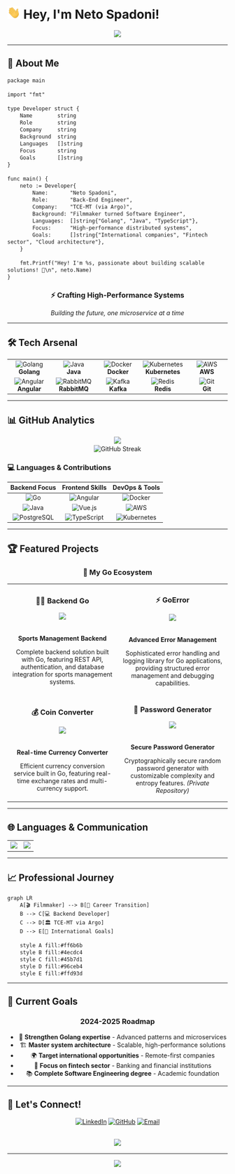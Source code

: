 # <img src="https://raw.githubusercontent.com/ABSphreak/ABSphreak/master/gifs/Hi.gif" width="30px"> Hey, I'm Neto Spadoni!

<div align="center">
  <img src="https://readme-typing-svg.herokuapp.com/?lines=Back-End+Engineer;Golang+Developer;Full+Stack+Developer;Always+Learning&font=Fira%20Code&center=true&width=380&height=50&duration=4000&pause=1000">
</div>

---

## 🚀 About Me

```golang
package main

import "fmt"

type Developer struct {
    Name        string
    Role        string
    Company     string
    Background  string
    Languages   []string
    Focus       string
    Goals       []string
}

func main() {
    neto := Developer{
        Name:       "Neto Spadoni",
        Role:       "Back-End Engineer",
        Company:    "TCE-MT (via Argo)",
        Background: "Filmmaker turned Software Engineer",
        Languages:  []string{"Golang", "Java", "TypeScript"},
        Focus:      "High-performance distributed systems",
        Goals:      []string{"International companies", "Fintech sector", "Cloud architecture"},
    }
    
    fmt.Printf("Hey! I'm %s, passionate about building scalable solutions! 🚀\n", neto.Name)
}
```

<div align="center">

### ⚡ Crafting High-Performance Systems
*Building the future, one microservice at a time*

</div>

---

## 🛠️ Tech Arsenal

<table align="center">
  <tr>
    <td align="center" width="96">
      <img src="https://skillicons.dev/icons?i=go" width="48" height="48" alt="Golang" />
      <br><strong>Golang</strong>
    </td>
    <td align="center" width="96">
      <img src="https://skillicons.dev/icons?i=java" width="48" height="48" alt="Java" />
      <br><strong>Java</strong>
    </td>
    <td align="center" width="96">
      <img src="https://skillicons.dev/icons?i=docker" width="48" height="48" alt="Docker" />
      <br><strong>Docker</strong>
    </td>
    <td align="center" width="96">
      <img src="https://skillicons.dev/icons?i=kubernetes" width="48" height="48" alt="Kubernetes" />
      <br><strong>Kubernetes</strong>
    </td>
    <td align="center" width="96">
      <img src="https://skillicons.dev/icons?i=aws" width="48" height="48" alt="AWS" />
      <br><strong>AWS</strong>
    </td>
  </tr>
  <tr>
    <td align="center" width="96">
      <img src="https://skillicons.dev/icons?i=angular" width="48" height="48" alt="Angular" />
      <br><strong>Angular</strong>
    </td>
    <td align="center" width="96">
      <img src="https://skillicons.dev/icons?i=rabbitmq" width="48" height="48" alt="RabbitMQ" />
      <br><strong>RabbitMQ</strong>
    </td>
    <td align="center" width="96">
      <img src="https://skillicons.dev/icons?i=kafka" width="48" height="48" alt="Kafka" />
      <br><strong>Kafka</strong>
    </td>
    <td align="center" width="96">
      <img src="https://skillicons.dev/icons?i=redis" width="48" height="48" alt="Redis" />
      <br><strong>Redis</strong>
    </td>
    <td align="center" width="96">
      <img src="https://skillicons.dev/icons?i=git" width="48" height="48" alt="Git" />
      <br><strong>Git</strong>
    </td>
  </tr>
</table>

---

## 📊 GitHub Analytics

<div align="center">
  
  <!-- Usando diferentes provedores mais estáveis -->
  <picture>
    <img src="https://github-readme-stats-sigma-five.vercel.app/api?username=nespadoni&show_icons=true&count_private=true&theme=dark&hide_border=true" />
  </picture>

</div>

<div align="center">
  
  <!-- Streak stats alternativo -->
  <img src="https://streak-stats.demolab.com/?user=nespadoni&theme=highcontrast&hide_border=true&fire=00b4d8&ring=00b4d8&currStreakLabel=00b4d8" alt="GitHub Streak" />

</div>

### 💻 Languages & Contributions

<div align="center">

| **Backend Focus** | **Frontend Skills** | **DevOps & Tools** |
|:-----------------:|:-------------------:|:------------------:|
| ![Go](https://img.shields.io/badge/-Go-00ADD8?style=flat-square&logo=go&logoColor=white) | ![Angular](https://img.shields.io/badge/-Angular-DD0031?style=flat-square&logo=angular&logoColor=white) | ![Docker](https://img.shields.io/badge/-Docker-2496ED?style=flat-square&logo=docker&logoColor=white) |
| ![Java](https://img.shields.io/badge/-Java-007396?style=flat-square&logo=java&logoColor=white) | ![Vue.js](https://img.shields.io/badge/-Vue.js-4FC08D?style=flat-square&logo=vue.js&logoColor=white) | ![AWS](https://img.shields.io/badge/-AWS-232F3E?style=flat-square&logo=amazon-aws&logoColor=white) |
| ![PostgreSQL](https://img.shields.io/badge/-PostgreSQL-336791?style=flat-square&logo=postgresql&logoColor=white) | ![TypeScript](https://img.shields.io/badge/-TypeScript-3178C6?style=flat-square&logo=typescript&logoColor=white) | ![Kubernetes](https://img.shields.io/badge/-Kubernetes-326CE5?style=flat-square&logo=kubernetes&logoColor=white) |

</div>

---

## 🏆 Featured Projects

<div align="center">

### 🚀 My Go Ecosystem

<table>
  <tr>
    <td width="50%">
      <h3 align="center">🏃‍♂️ Backend Go</h3>
      <div align="center">
        <a href="https://github.com/nespadoni/backend-go">
          <img src="https://img.shields.io/badge/-Go-00ADD8?style=for-the-badge&logo=go&logoColor=white" />
        </a>
        <br><br>
        <p><strong>Sports Management Backend</strong></p>
        <p>Complete backend solution built with Go, featuring REST API, authentication, and database integration for sports management systems.</p>
      </div>
    </td>
    <td width="50%">
      <h3 align="center">⚡ GoError</h3>
      <div align="center">
        <a href="https://github.com/nespadoni/goerror">
          <img src="https://img.shields.io/badge/-Error_Handling-FF6B6B?style=for-the-badge&logo=go&logoColor=white" />
        </a>
        <br><br>
        <p><strong>Advanced Error Management</strong></p>
        <p>Sophisticated error handling and logging library for Go applications, providing structured error management and debugging capabilities.</p>
      </div>
    </td>
  </tr>
  <tr>
    <td width="50%">
      <h3 align="center">💰 Coin Converter</h3>
      <div align="center">
        <a href="https://github.com/nespadoni/coinconverter">
          <img src="https://img.shields.io/badge/-Currency_API-4ECDC4?style=for-the-badge&logo=go&logoColor=white" />
        </a>
        <br><br>
        <p><strong>Real-time Currency Converter</strong></p>
        <p>Efficient currency conversion service built in Go, featuring real-time exchange rates and multi-currency support.</p>
      </div>
    </td>
    <td width="50%">
      <h3 align="center">🔐 Password Generator</h3>
      <div align="center">
        <img src="https://img.shields.io/badge/-Security-45B7D1?style=for-the-badge&logo=go&logoColor=white" />
        <br><br>
        <p><strong>Secure Password Generator</strong></p>
        <p>Cryptographically secure random password generator with customizable complexity and entropy features. <em>(Private Repository)</em></p>
      </div>
    </td>
  </tr>
</table>

</div>

---

## 🌐 Languages & Communication

<table align="center">
  <tr>
    <td align="center">
      <img src="https://img.shields.io/badge/🇧🇷_Portuguese-Native-green?style=for-the-badge" />
    </td>
    <td align="center">
      <img src="https://img.shields.io/badge/🇺🇸_English-Professional-blue?style=for-the-badge" />
    </td>
  </tr>
</table>

---

## 📈 Professional Journey

```mermaid
graph LR
    A[🎬 Filmmaker] --> B[🔄 Career Transition]
    B --> C[💻 Backend Developer]
    C --> D[🏛️ TCE-MT via Argo]
    D --> E[🎯 International Goals]
    
    style A fill:#ff6b6b
    style B fill:#4ecdc4
    style C fill:#45b7d1
    style D fill:#96ceb4
    style E fill:#ffd93d
```

---

## 🎯 Current Goals

<div align="center">

### 2024-2025 Roadmap

- 🚀 **Strengthen Golang expertise** - Advanced patterns and microservices
- 🏗️ **Master system architecture** - Scalable, high-performance solutions  
- 🌍 **Target international opportunities** - Remote-first companies
- 🏦 **Focus on fintech sector** - Banking and financial institutions
- 📚 **Complete Software Engineering degree** - Academic foundation

</div>

---

## 🤝 Let's Connect!

<div align="center">
  
  [![LinkedIn](https://img.shields.io/badge/-LinkedIn-0077B5?style=for-the-badge&logo=linkedin&logoColor=white)](https://www.linkedin.com/in/netospadoni/)
  [![GitHub](https://img.shields.io/badge/-GitHub-181717?style=for-the-badge&logo=github&logoColor=white)](https://github.com/nespadoni)
  [![Email](https://img.shields.io/badge/-Email-D14836?style=for-the-badge&logo=gmail&logoColor=white)](mailto:your.email@example.com)

  <br>

  <img src="https://komarev.com/ghpvc/?username=nespadoni&color=00b4d8&style=for-the-badge&label=Profile+Views" />

</div>

---

<div align="center">
  <img src="https://capsule-render.vercel.app/api?type=waving&color=00b4d8&height=100&section=footer"/>
</div>
